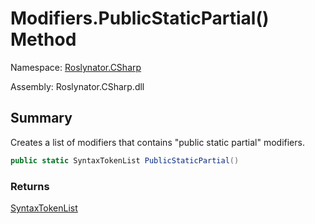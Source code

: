 # Modifiers\.PublicStaticPartial\(\) Method

Namespace: [Roslynator.CSharp](../../README.md)

Assembly: Roslynator\.CSharp\.dll

## Summary

Creates a list of modifiers that contains "public static partial" modifiers\.

```csharp
public static SyntaxTokenList PublicStaticPartial()
```

### Returns

[SyntaxTokenList](https://docs.microsoft.com/en-us/dotnet/api/microsoft.codeanalysis.syntaxtokenlist)


